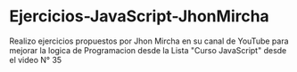 # Ejercicios-JavaScript-JhonMircha
Realizo ejercicios propuestos por Jhon Mircha en su canal de YouTube para mejorar la logica de Programacion desde la Lista "Curso JavaScript" desde el video N° 35
